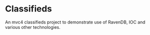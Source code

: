 Classifieds
===========

An mvc4 classifieds project to demonstrate use of RavenDB, IOC and various other technologies.
